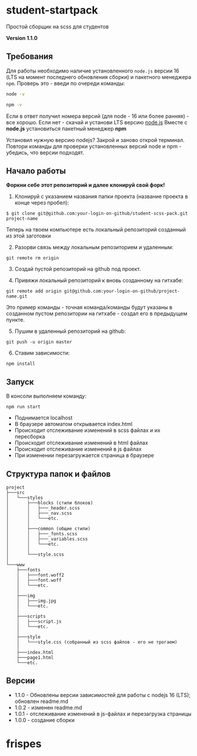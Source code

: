# student-startpack
Простой сборщик на scss для студентов

**Version 1.1.0**

## Требования

Для работы необходимо наличие установленного ```node.js``` версии 16 (LTS на момент последнего обновления сборки) и пакетного менеджера ```npm```.
Проверь это - введи по очереди команды:
```bash
node -v
```
```bash
npm -v
```
Если в ответ получил номера версий (для node - 16 или более ранняя) - все хорошо. Если нет - скачай и установи LTS версию [node.js](http://nodejs.org)
Вместе с **node.js** установиться пакетный менеджер **npm**

Установил нужную версию nodejs? Закрой и заново открой терминал. Повтори команды для проверки установленных версий node и npm - убедись, что версии подходят.

## Начало работы

**Форкни себе этот репозиторий и далее клонируй свой форк!**

1. Клонируй с указанием названия папки проекта (название проекта в конце через пробел):
```
$ git clone git@github.com:your-login-on-github/student-scss-pack.git project-name
```
Теперь на твоем компьютере есть локальный репозиторий созданный из этой заготовки


2. Разорви связь между локальным репозиторием и удаленным:
```
git remote rm origin
```


3. Создай пустой репозиторий на github под проект.


4. Привяжи локальный репозиторий к вновь созданному на гитхабе:
```
git remote add origin git@github.com:your-login-on-github/project-name.git
```
Это пример команды - точная команда/команды будут указаны в созданном пустом репозитории на гитхабе - создал его в предыдущем пункте.


5. Пушим в удаленный репозиторий на github:
```
git push -u origin master
```


6. Ставим зависимости:
```
npm install
```

## Запуск

В консоли выполняем команду:
```
npm run start
```
* Поднимается localhost
* В браузере автоматом открывается index.html
* Происходит отслеживание изменений в scss файлах и их пересборка
* Происходит отслеживание изменений в html файлах
* Происходит отслеживание изменений в js файлах
* При изменении перезагружается страница в браузере

## Структура папок и файлов
```
project
├───src
│   └───styles
│       ├───blocks (стили блоков)
│       │   ├───_header.scss
│       │   ├───_nav.scss
│       │   └───etc.
│       │
│       ├───common (общие стили)
│       │   ├───_fonts.scss
│       │   ├───_variables.scss
│       │   └───etc.
│       │
│       └───style.scss
│
└───www
    ├───fonts
    │   ├───font.woff2
    │   ├───font.woff
    │   └───etc.
    │
    ├───img
    │   ├───img.jpg
    │   └───etc.
    │
    ├───scripts
    │   ├───script.js
    │   └───etc.
    │
    ├───style
    │   └───style.css (собранный из scss файлов - его не трогаем)
    │
    ├───index.html
    ├───page1.html
    └───etc.
```

## Версии
* 1.1.0 - Обновлены версии зависимостей для работы с nodejs 16 (LTS); обновлен readme.md
* 1.0.2 - изменен readme.md
* 1.0.1 - отслеживание изменений в js-файлах и перезагрузка страницы
* 1.0.0 - создание сборки
# frispes
